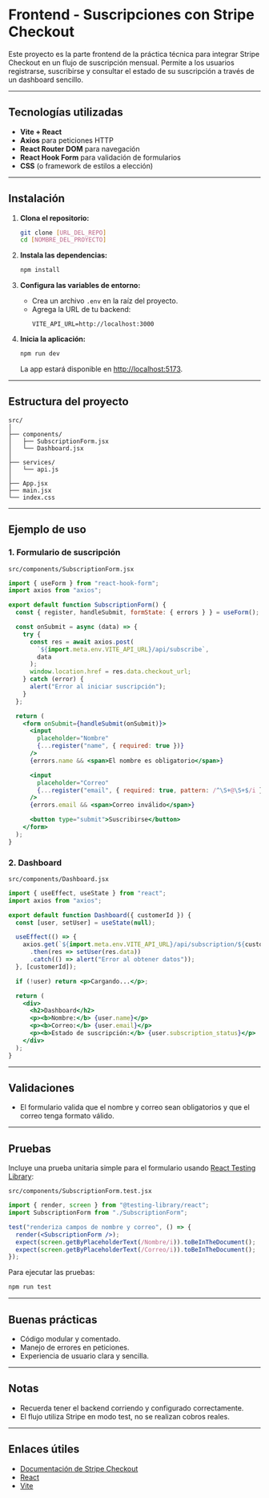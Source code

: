 # Frontend - Suscripciones con Stripe Checkout

Este proyecto es la parte frontend de la práctica técnica para integrar Stripe Checkout en un flujo de suscripción mensual. Permite a los usuarios registrarse, suscribirse y consultar el estado de su suscripción a través de un dashboard sencillo.

---

## Tecnologías utilizadas

- **Vite + React**
- **Axios** para peticiones HTTP
- **React Router DOM** para navegación
- **React Hook Form** para validación de formularios
- **CSS** (o framework de estilos a elección)

---

## Instalación

1. **Clona el repositorio:**
   ```bash
   git clone [URL_DEL_REPO]
   cd [NOMBRE_DEL_PROYECTO]
   ```

2. **Instala las dependencias:**
   ```bash
   npm install
   ```

3. **Configura las variables de entorno:**
   - Crea un archivo `.env` en la raíz del proyecto.
   - Agrega la URL de tu backend:
     ```
     VITE_API_URL=http://localhost:3000
     ```

4. **Inicia la aplicación:**
   ```bash
   npm run dev
   ```
   La app estará disponible en [http://localhost:5173](http://localhost:5173).

---

## Estructura del proyecto

```
src/
│
├── components/
│   ├── SubscriptionForm.jsx
│   └── Dashboard.jsx
│
├── services/
│   └── api.js
│
├── App.jsx
├── main.jsx
└── index.css
```

---

## Ejemplo de uso

### 1. Formulario de suscripción

`src/components/SubscriptionForm.jsx`
```jsx
import { useForm } from "react-hook-form";
import axios from "axios";

export default function SubscriptionForm() {
  const { register, handleSubmit, formState: { errors } } = useForm();

  const onSubmit = async (data) => {
    try {
      const res = await axios.post(
        `${import.meta.env.VITE_API_URL}/api/subscribe`,
        data
      );
      window.location.href = res.data.checkout_url;
    } catch (error) {
      alert("Error al iniciar suscripción");
    }
  };

  return (
    <form onSubmit={handleSubmit(onSubmit)}>
      <input
        placeholder="Nombre"
        {...register("name", { required: true })}
      />
      {errors.name && <span>El nombre es obligatorio</span>}

      <input
        placeholder="Correo"
        {...register("email", { required: true, pattern: /^\S+@\S+$/i })}
      />
      {errors.email && <span>Correo inválido</span>}

      <button type="submit">Suscribirse</button>
    </form>
  );
}
```

### 2. Dashboard

`src/components/Dashboard.jsx`
```jsx
import { useEffect, useState } from "react";
import axios from "axios";

export default function Dashboard({ customerId }) {
  const [user, setUser] = useState(null);

  useEffect(() => {
    axios.get(`${import.meta.env.VITE_API_URL}/api/subscription/${customerId}`)
      .then(res => setUser(res.data))
      .catch(() => alert("Error al obtener datos"));
  }, [customerId]);

  if (!user) return <p>Cargando...</p>;

  return (
    <div>
      <h2>Dashboard</h2>
      <p><b>Nombre:</b> {user.name}</p>
      <p><b>Correo:</b> {user.email}</p>
      <p><b>Estado de suscripción:</b> {user.subscription_status}</p>
    </div>
  );
}
```

---

## Validaciones

- El formulario valida que el nombre y correo sean obligatorios y que el correo tenga formato válido.

---

## Pruebas

Incluye una prueba unitaria simple para el formulario usando [React Testing Library](https://testing-library.com/):

`src/components/SubscriptionForm.test.jsx`
```jsx
import { render, screen } from "@testing-library/react";
import SubscriptionForm from "./SubscriptionForm";

test("renderiza campos de nombre y correo", () => {
  render(<SubscriptionForm />);
  expect(screen.getByPlaceholderText(/Nombre/i)).toBeInTheDocument();
  expect(screen.getByPlaceholderText(/Correo/i)).toBeInTheDocument();
});
```

Para ejecutar las pruebas:
```bash
npm run test
```

---

## Buenas prácticas

- Código modular y comentado.
- Manejo de errores en peticiones.
- Experiencia de usuario clara y sencilla.

---

## Notas

- Recuerda tener el backend corriendo y configurado correctamente.
- El flujo utiliza Stripe en modo test, no se realizan cobros reales.

---

## Enlaces útiles

- [Documentación de Stripe Checkout](https://stripe.com/docs/checkout)
- [React](https://react.dev/)
- [Vite](https://vitejs.dev/)
